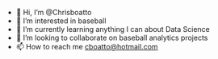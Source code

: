 - 👋 Hi, I’m @Chrisboatto
- 👀 I’m interested in baseball
- 🌱 I’m currently learning anything I can about Data Science
- 💞️ I’m looking to collaborate on baseball analytics projects
- 📫 How to reach me cboatto@hotmail.com

<!---
Chrisboatto/Chrisboatto is a ✨ special ✨ repository because its `README.md` (this file) appears on your GitHub profile.
You can click the Preview link to take a look at your changes.
--->
